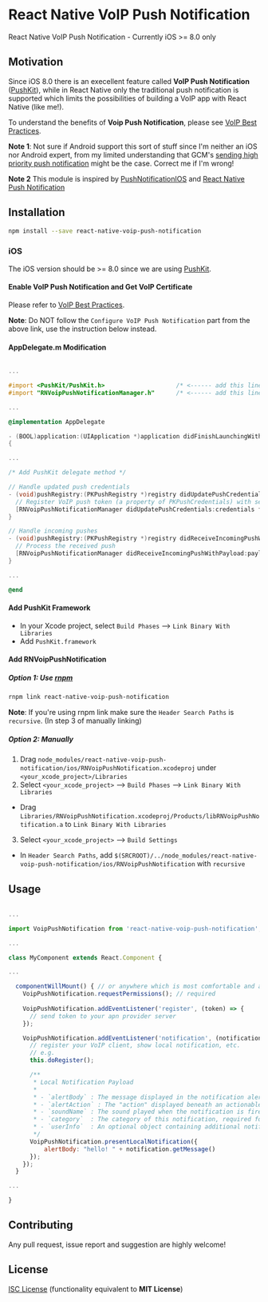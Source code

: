 # React Native VoIP Push Notification
React Native VoIP Push Notification - Currently iOS >= 8.0 only

## Motivation

Since iOS 8.0 there is an execellent feature called **VoIP Push Notification** ([PushKit][1]), while in React Native only the traditional push notification is supported which limits the possibilities of building a VoIP app with React Native (like me!).

To understand the benefits of **Voip Push Notification**, please see [VoIP Best Practices][2].

**Note 1**: Not sure if Android support this sort of stuff since I'm neither an iOS nor Android expert, from my limited understanding that GCM's [sending high priority push notification][5] might be the case. Correct me if I'm wrong!

**Note 2** This module is inspired by [PushNotificationIOS][6] and [React Native Push Notification][7]

## Installation

```bash
npm install --save react-native-voip-push-notification
```

### iOS

The iOS version should be >= 8.0 since we are using [PushKit][1].

#### Enable VoIP Push Notification and Get VoIP Certificate

Please refer to [VoIP Best Practices][2].

**Note**: Do NOT follow the `Configure VoIP Push Notification` part from the above link, use the instruction below instead.

#### AppDelegate.m Modification

```objective-c

...

#import <PushKit/PushKit.h>                    /* <------ add this line */
#import "RNVoipPushNotificationManager.h"      /* <------ add this line */

...

@implementation AppDelegate

- (BOOL)application:(UIApplication *)application didFinishLaunchingWithOptions:(NSDictionary *)launchOptions
{

...

/* Add PushKit delegate method */

// Handle updated push credentials
- (void)pushRegistry:(PKPushRegistry *)registry didUpdatePushCredentials:(PKPushCredentials *)credentials forType:(NSString *)type {
  // Register VoIP push token (a property of PKPushCredentials) with server
  [RNVoipPushNotificationManager didUpdatePushCredentials:credentials forType:(NSString *)type];
}

// Handle incoming pushes
- (void)pushRegistry:(PKPushRegistry *)registry didReceiveIncomingPushWithPayload:(PKPushPayload *)payload forType:(NSString *)type {
  // Process the received push
  [RNVoipPushNotificationManager didReceiveIncomingPushWithPayload:payload forType:(NSString *)type];
}

...

@end

```

#### Add PushKit Framework

- In your Xcode project, select `Build Phases` --> `Link Binary With Libraries`
- Add `PushKit.framework`

#### Add RNVoipPushNotification

##### Option 1: Use [rnpm][3]

```bash
rnpm link react-native-voip-push-notification
```

**Note**: If you're using rnpm link make sure the `Header Search Paths` is `recursive`. (In step 3 of manually linking)

##### Option 2: Manually

1. Drag `node_modules/react-native-voip-push-notification/ios/RNVoipPushNotification.xcodeproj` under `<your_xcode_project>/Libraries`
2. Select `<your_xcode_project>` --> `Build Phases` --> `Link Binary With Libraries`
  - Drag `Libraries/RNVoipPushNotification.xcodeproj/Products/libRNVoipPushNotification.a` to `Link Binary With Libraries`
3. Select `<your_xcode_project>` --> `Build Settings`
  - In `Header Search Paths`, add `$(SRCROOT)/../node_modules/react-native-voip-push-notification/ios/RNVoipPushNotification` with `recursive`

## Usage

```javascript

...

import VoipPushNotification from 'react-native-voip-push-notification';

...

class MyComponent extends React.Component {

...

  componentWillMount() { // or anywhere which is most comfortable and appropriate for you
    VoipPushNotification.requestPermissions(); // required
  
    VoipPushNotification.addEventListener('register', (token) => {
      // send token to your apn provider server
    });

    VoipPushNotification.addEventListener('notification', (notification) => {
      // register your VoIP client, show local notification, etc.
      // e.g.
      this.doRegister();

      /**
       * Local Notification Payload
       *
       * - `alertBody` : The message displayed in the notification alert.
       * - `alertAction` : The "action" displayed beneath an actionable notification. Defaults to "view";
       * - `soundName` : The sound played when the notification is fired (optional).
       * - `category`  : The category of this notification, required for actionable notifications (optional).
       * - `userInfo`  : An optional object containing additional notification data.
       */
      VoipPushNotification.presentLocalNotification({
          alertBody: "hello! " + notification.getMessage()
      });
    });
  }

...

}

```

## Contributing

Any pull request, issue report and suggestion are highly welcome!

## License

[ISC License][4] (functionality equivalent to **MIT License**)

[1]: https://developer.apple.com/library/ios/documentation/NetworkingInternet/Reference/PushKit_Framework/index.html
[2]: https://developer.apple.com/library/ios/documentation/Performance/Conceptual/EnergyGuide-iOS/OptimizeVoIP.html
[3]: https://github.com/rnpm/rnpm
[4]: https://opensource.org/licenses/ISC
[5]: https://developers.google.com/cloud-messaging/concept-options#setting-the-priority-of-a-message
[6]: https://facebook.github.io/react-native/docs/pushnotificationios.html
[7]: https://github.com/zo0r/react-native-push-notification
